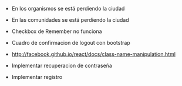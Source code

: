
* En los organismos se está perdiendo la ciudad
* En las comunidades se está perdiendo la ciudad  

* Checkbox de Remember no funciona
* Cuadro de confirmacion de logout con bootstrap
* http://facebook.github.io/react/docs/class-name-manipulation.html

* Implementar recuperacion de contraseña
* Implementar registro
